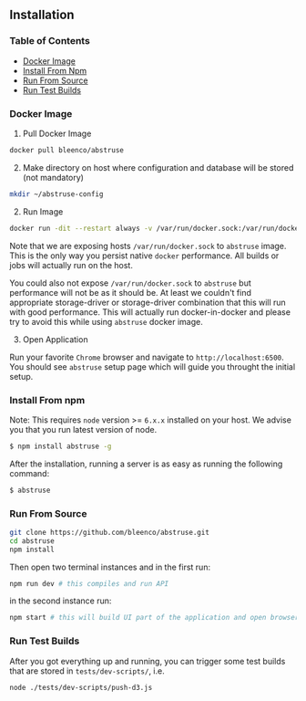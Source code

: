 ## Installation

### Table of Contents

* [Docker Image](#docker-image)
* [Install From Npm](#install-from-npm)
* [Run From Source](#run-from-source)
* [Run Test Builds](#run-test-builds)

### Docker Image

1. Pull Docker Image

```sh
docker pull bleenco/abstruse
```

2. Make directory on host where configuration and database will be stored (not mandatory)

```sh
mkdir ~/abstruse-config
```

2. Run Image

```sh
docker run -dit --restart always -v /var/run/docker.sock:/var/run/docker.sock -v ~/abstruse-config:/root/abstruse -p 6500:6500 bleenco/abstruse
```

Note that we are exposing hosts `/var/run/docker.sock` to `abstruse` image. This is the only way you persist native `docker` performance.
All builds or jobs will actually run on the host.

You could also not expose `/var/run/docker.sock` to `abstruse` but performance will not be as it should be. At least we couldn't find appropriate
storage-driver or storage-driver combination that this will run with good performance. This will actually run docker-in-docker and please try to avoid
this while using `abstruse` docker image.

3. Open Application

Run your favorite `Chrome` browser and navigate to `http://localhost:6500`. You should see `abstruse` setup page which will guide you
throught the initial setup.

### Install From npm

Note: This requires `node` version >= `6.x.x` installed on your host. We advise you that you run latest version of node.

```sh
$ npm install abstruse -g
```

After the installation, running a server is as easy as running the following command:

```sh
$ abstruse
```

### Run From Source

```sh
git clone https://github.com/bleenco/abstruse.git
cd abstruse
npm install
```

Then open two terminal instances and in the first run:

```sh
npm run dev # this compiles and run API
```

in the second instance run:

```sh
npm start # this will build UI part of the application and open browser at http://localhost:8000
```

### Run Test Builds

After you got everything up and running, you can trigger some test builds that are stored in `tests/dev-scripts/`, i.e.

```sh
node ./tests/dev-scripts/push-d3.js
```
